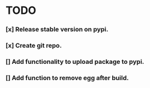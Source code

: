 
# TODO

### [x] Release stable version on pypi.
### [x] Create git repo.
### [] Add functionality to upload package to pypi.
### [] Add function to remove egg after build.
